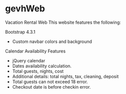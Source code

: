# gevhWeb
Vacation Rental Web 
This website features the following:

Bootstrap 4.3.1
- Custom navbar colors and background

Calendar Availability Features
- jQuery calendar
- Dates availability calculation.
- Total guests, nights, cost
- Additional details: total nights, tax, cleaning, deposit
- Total guests can not exceed 18 error.
- Checkout date is before checkin error.
